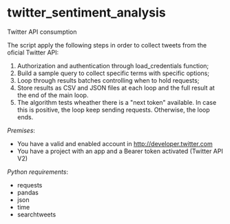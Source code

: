 # twitter_sentiment_analysis
Twitter API consumption

The script apply the following steps in order to collect tweets from the oficial Twitter API:

1. Authorization and authentication through load_credentials function;
2. Build a sample query to collect specific terms with specific options;
3. Loop through results batches controlling when to hold requests;
4. Store results as CSV and JSON files at each loop and the full result at the end of the main loop.
5. The algorithm tests wheather there is a "next token" available. In case this is positive, the loop keep sending requests. Otherwise, the loop ends.

*Premises*:

- You have a valid and enabled account in http://developer.twitter.com
- You have a project with an app and a Bearer token activated (Twitter API V2)

*Python requirements*:

- requests
- pandas
- json
- time
- searchtweets
